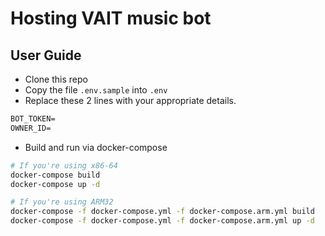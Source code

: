 # Hosting VAIT music bot

## User Guide

- Clone this repo
- Copy the file `.env.sample` into `.env`
- Replace these 2 lines with your appropriate details.

```txt
BOT_TOKEN=
OWNER_ID=
```

- Build and run via docker-compose

```bash
# If you're using x86-64
docker-compose build
docker-compose up -d

# If you're using ARM32
docker-compose -f docker-compose.yml -f docker-compose.arm.yml build
docker-compose -f docker-compose.yml -f docker-compose.arm.yml up -d
```
